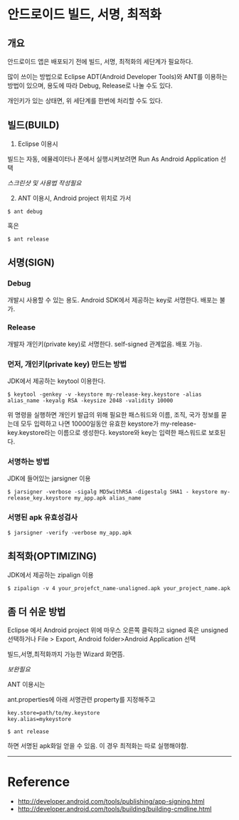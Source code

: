 # 안드로이드 빌드, 서명, 최적화

## 개요

안드로이드 앱은 배포되기 전에 빌드, 서명, 최적화의 세단계가 필요하다.

많이 쓰이는 방법으로 Eclipse ADT(Android Developer Tools)와 ANT를 이용하는 방법이 있으며, 용도에 따라 Debug, Release로 나눌 수도 있다.

개인키가 있는 상태면, 위 세단계를 한번에 처리할 수도 있다.

## 빌드(BUILD)

1. Eclipse  이용시

빌드는 자동, 에뮬레이터나 폰에서 실행시켜보려면 Run As Android Application 선택

_스크린샷 및 사용법 작성필요_

2. ANT 이용시, Android project 위치로 가서

```
$ ant debug 
```
혹은
```
$ ant release
```

## 서명(SIGN)

### Debug

개발시 사용할 수 있는 용도. Android SDK에서 제공하는 key로 서명한다. 배포는 불가.

### Release

개발자 개인키(private key)로 서명한다. self-signed 관계없음. 배포 가능.

### 먼저, 개인키(private key) 만드는 방법

JDK에서 제공하는 keytool  이용한다.

```
$ keytool -genkey -v -keystore my-release-key.keystore -alias alias_name -keyalg RSA -keysize 2048 -validity 10000
```

위 명령을 실행하면 개인키 발급의 위해 필요한 패스워드와 이름, 조직, 국가 정보를 묻는데 모두 입력하고 나면 10000일동안 유효한 keystore가 my-release-key.keystore라는 이름으로 생성한다. keystore와 key는 입력한 패스워드로 보호된다.


### 서명하는 방법

JDK에 들어있는 jarsigner 이용

```
$ jarsigner -verbose -sigalg MD5withRSA -digestalg SHA1 - keystore my-release_key.keystore my_app.apk alias_name
```

### 서명된 apk 유효성검사

```
$ jarsigner -verify -verbose my_app.apk
```

## 최적화(OPTIMIZING)

JDK에서 제공하는 zipalign 이용

```
$ zipalign -v 4 your_projefct_name-unaligned.apk your_project_name.apk
```

## 좀 더 쉬운 방법

Eclipse 에서 Android project 위에 마우스 오른쪽 클릭하고 signed 혹은 unsigned 선택하거나 File > Export, Android folder>Android Application 선택

빌드,서명,최적화까지 가능한 Wizard 화면뜸.

_보완필요_

ANT 이용시는

ant.properties에 아래 서명관련 property를 지정해주고

```
key.store=path/to/my.keystore
key.alias=mykeystore
```

```
$ ant release
```
하면 서명된 apk화일 얻을 수 있음. 이 경우 최적화는 따로 실행해야함.


---

# Reference

  * http://developer.android.com/tools/publishing/app-signing.html
  * http://developer.android.com/tools/building/building-cmdline.html
